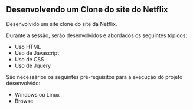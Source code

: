<h2>Desenvolvendo um Clone do site do Netflix</h2>

Desenvolvido um site clone do site da Netflix.

Durante a sessão, serão desenvolvidos e abordados os seguintes tópicos:

* Uso HTML
* Uso de Javascript
* Uso de CSS
* Uso de Jquery 




São necessários os seguintes pré-requisitos para a execução do projeto desenvolvido:

* Windows ou Linux
* Browse
